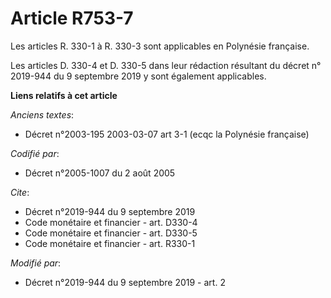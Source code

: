 # Article R753-7

Les articles R. 330-1 à R. 330-3 sont applicables en Polynésie française. 

Les articles D. 330-4 et D. 330-5 dans leur rédaction résultant du décret n° 2019-944 du 9 septembre 2019 y sont également
applicables.

**Liens relatifs à cet article**

_Anciens textes_:

  - Décret n°2003-195 2003-03-07 art 3-1 (ecqc la Polynésie française)

_Codifié par_:

  - Décret n°2005-1007 du 2 août 2005

_Cite_:

  - Décret n°2019-944 du 9 septembre 2019
  - Code monétaire et financier - art. D330-4
  - Code monétaire et financier - art. D330-5
  - Code monétaire et financier - art. R330-1

_Modifié par_:

  - Décret n°2019-944 du 9 septembre 2019 - art. 2
